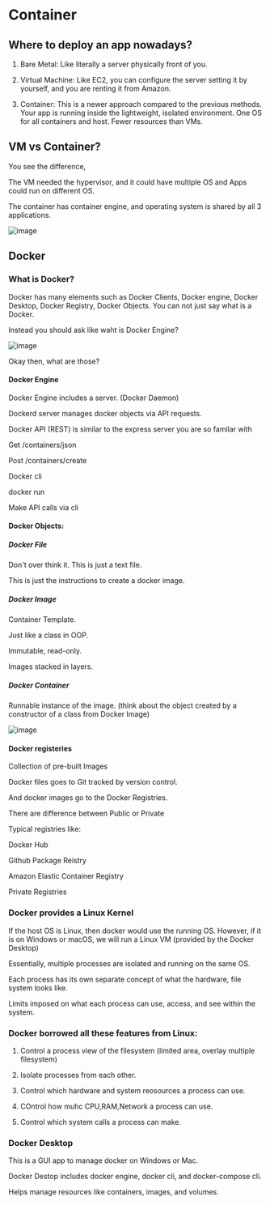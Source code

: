 # Container

## Where to deploy an app nowadays?

1. Bare Metal: Like literally a server physically front of you.
   
2. Virtual Machine: Like EC2, you can configure the server setting it by yourself, and you are renting it from Amazon.
   
3. Container: This is a newer approach compared to the previous methods. Your app is running inside the lightweight, isolated environment. One OS for all containers and host. Fewer resources than VMs.

## VM vs Container?

You see the difference, 
  
  The VM needed the hypervisor, and it could have multiple OS and Apps could run on different OS. 
  
  The container has container engine, and operating system is shared by all 3 applications.

![image](https://github.com/zkrguan/Container_and_Docker/assets/97544709/507d3a46-2372-4b7e-845d-a21174462972)

## Docker

### What is Docker?

Docker has many elements such as Docker Clients, Docker engine, Docker Desktop, Docker Registry, Docker Objects. You can not just say what is a Docker. 

Instead you should ask like waht is Docker Engine? 

![image](https://github.com/zkrguan/Container_and_Docker/assets/97544709/d3e73615-10bb-4fe6-b254-62f461c98ac1)

Okay then, what are those?

#### Docker Engine

Docker Engine includes a server. (Docker Daemon)

Dockerd server manages docker objects via API requests. 

Docker API (REST) is similar to the express server you are so familar with

  Get /containers/json
  
  Post /containers/create

Docker cli

  docker run

  Make API calls via cli

#### Docker Objects:

##### Docker File

Don't over think it. This is just a text file. 

This is just the instructions to create a docker image.

##### Docker Image

Container Template.

Just like a class in OOP.

Immutable, read-only.

Images stacked in layers.

##### Docker Container

Runnable instance of the image. (think about the object created by a constructor of a class from Docker Image)

![image](https://github.com/zkrguan/Container_and_Docker/assets/97544709/59b4f311-3346-42e6-bec5-aa28cfd3caa1)


#### Docker registeries

Collection of pre-built Images

Docker files goes to Git tracked by version control. 

And docker images go to the Docker Registries.

There are difference between Public or Private

Typical registries like:

  Docker Hub
  
  Github Package Reistry
  
  Amazon Elastic Container Registry
  
  Private Registries

### Docker provides a Linux Kernel

If the host OS is Linux, then docker would use the running OS. However, if it is on Windows or macOS, we will run a Linux VM (provided by the Docker Desktop)

Essentially, multiple processes are isolated and running on the same OS. 

Each process has its own separate concept of what the hardware, file system looks like. 

Limits imposed on what each process can use, access, and see within the system.

### Docker borrowed all these features from Linux:

1. Control a process view of the filesystem (limited area, overlay multiple filesystem)
   
2. Isolate processes from each other.
   
3. Control which hardware and system reosources a process can use.
   
4. COntrol how muhc CPU,RAM,Network a process can use.
   
5. Control which system calls a process can make.

### Docker Desktop

This is a GUI app to manage docker on Windows or Mac.

Docker Destop includes docker engine, docker cli, and docker-compose cli. 

Helps manage resources like containers, images, and volumes. 
